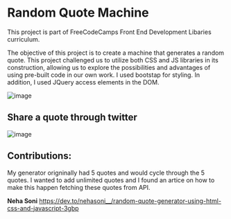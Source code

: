 # Random Quote Machine

This project is part of FreeCodeCamps Front End Development Libaries curriculum. 

The objective of this project is to create a machine that generates a random quote. This project challenged us to utilize both CSS and JS libraries in its construction, allowing us to explore the possibilities and advantages of using pre-built code in our own work. I used bootstap for styling. In addition, I used JQuery access elements in the DOM.

![image](https://user-images.githubusercontent.com/105807191/226055398-b2ec572f-eaaf-4a0f-9f25-b66955bcda5a.png)


## Share a quote through twitter
![image](https://user-images.githubusercontent.com/105807191/226056756-ffe3dc4e-e886-4ef2-ac3e-4a6c1e6d782c.png)



## Contributions:
My generator origninally had 5 quotes and would cycle through the 5 quotes. I wanted to add unlimited quotes
and I found an artice on how to make this happen fetching these quotes from API.

**Neha Soni**
https://dev.to/nehasoni__/random-quote-generator-using-html-css-and-javascript-3gbp
